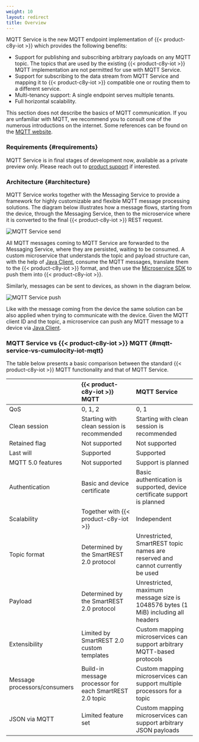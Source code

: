 ```yaml
---
weight: 10
layout: redirect
title: Overview
---
```


MQTT Service is the new MQTT endpoint implementation of {{< product-c8y-iot >}} which provides the following benefits:

* Support for publishing and subscribing arbitrary payloads on any MQTT topic. The topics that are used by the existing {{< product-c8y-iot >}} MQTT implementation are not permitted for use with MQTT Service.
* Support for subscribing to the data stream from MQTT Service and mapping it to {{< product-c8y-iot >}} compatible one or routing them to a different service.
* Multi-tenancy support: A single endpoint serves multiple tenants.
* Full horizontal scalability.

This section does not describe the basics of MQTT communication. If you are unfamiliar with MQTT, we recommend 
you to consult one of the numerous introductions on the internet. Some references can be found on the [MQTT website](https://mqtt.org/mqtt-specification/).

### Requirements {#requirements}

MQTT Service is in final stages of development now, available as a private preview only. Please reach out to [product support](/additional-resources/contacting-support/) if interested.

### Architecture {#architecture}

MQTT Service works together with the Messaging Service to provide a framework for highly customizable and flexible MQTT message processing solutions.
The diagram below illustrates how a message flows, starting from the device, through the Messaging Service, 
then to the microservice where it is converted to the final {{< product-c8y-iot >}} REST request.

![MQTT Service send](/images/mqtt-service/mqtt-service-send.svg)

All MQTT messages coming to MQTT Service are forwarded to the Messaging Service, where they are persisted, waiting to be consumed.
A custom microservice that understands the topic and payload structure can, with the help of [Java Client](/device-integration/mqtt-service#java-client), 
consume the MQTT messages, translate them to the {{< product-c8y-iot >}} format, and then use the [Microservice SDK](/microservice-sdk/java) to push them into {{< product-c8y-iot >}}.

Similarly, messages can be sent to devices, as shown in the diagram below.

![MQTT Service push](/images/mqtt-service/mqtt-service-push.svg)

Like with the message coming from the device the same solution can be also applied when trying to communicate with the device.
Given the MQTT client ID and the topic, a microservice can push any MQTT message to a device via [Java Client](/device-integration/mqtt-service#java-client).

### MQTT Service vs {{< product-c8y-iot >}} MQTT {#mqtt-service-vs-cumulocity-iot-mqtt}

The table below presents a basic comparison between the standard {{< product-c8y-iot >}} MQTT functionality and that of MQTT Service.

|                              | {{< product-c8y-iot >}} MQTT                            | MQTT Service                                                                      |
|:-----------------------------|:--------------------------------------------------------|:----------------------------------------------------------------------------------|
| QoS                          | 0, 1, 2                                                 | 0, 1                                                                              |
| Clean session                | Starting with clean session is recommended                 | Starting with clean session is recommended                                           |
| Retained flag                | Not supported                                           | Not supported                                                                     |
| Last will                    | Supported                                               | Supported                                                                         |
| MQTT 5.0 features            | Not supported                                           | Support is planned                                                                |
| Authentication               | Basic and device certificate                            | Basic authentication is supported, device certificate support is planned          |
| Scalability                  | Together with {{< product-c8y-iot >}}                   | Independent                                                                       |
| Topic format                 | Determined by the SmartREST 2.0 protocol                | Unrestricted, SmartREST topic names are reserved and cannot currently be used     |                                                                     |
| Payload                      | Determined by the SmartREST 2.0 protocol                | Unrestricted, maximum message size is 1048576 bytes (1 MiB) including all headers |                                                                   |
| Extensibility                | Limited by SmartREST 2.0 custom templates               | Custom mapping microservices can support arbitrary MQTT-based protocols           |
| Message processors/consumers | Build-in message processor for each SmartREST 2.0 topic | Custom mapping microservices can support multiple processors for a topic          |
| JSON via MQTT                | Limited feature set                                     | Custom mapping microservices can support arbitrary JSON payloads                  |                                                  |
